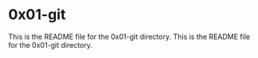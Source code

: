 # 0x01-git
This is the README file for the 0x01-git directory.
This is the README file for the 0x01-git directory.
